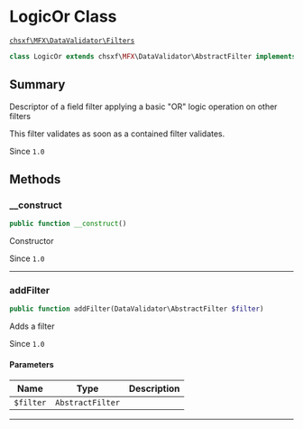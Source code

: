 # LogicOr Class

[`chsxf\MFX\DataValidator\Filters`](API-Namespace-DataValidator_Filters)

```php
class LogicOr extends chsxf\MFX\DataValidator\AbstractFilter implements DataValidator\IMessageDispatcher
```

## Summary

Descriptor of a field filter applying a basic "OR" logic operation on other filters

This filter validates as soon as a contained filter validates.

Since `1.0`

## Methods

### __construct

```php
public function __construct()
```

Constructor

Since `1.0`

---

### addFilter

```php
public function addFilter(DataValidator\AbstractFilter $filter)
```

Adds a filter

Since `1.0`

#### Parameters

| Name      | Type             | Description |
| --------- | ---------------- | ----------- |
| `$filter` | `AbstractFilter` |             |

---

